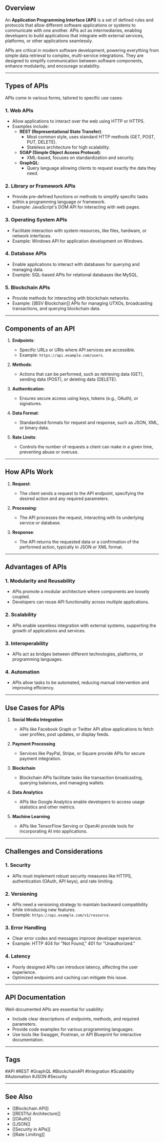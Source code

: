 ## Overview

An **Application Programming Interface (API)** is a set of defined rules and protocols that allow different software applications or systems to communicate with one another. APIs act as intermediaries, enabling developers to build applications that integrate with external services, platforms, or other applications seamlessly.

APIs are critical in modern software development, powering everything from simple data retrieval to complex, multi-service integrations. They are designed to simplify communication between software components, enhance modularity, and encourage scalability.

---

## Types of APIs

APIs come in various forms, tailored to specific use cases:

### 1. **Web APIs**
- Allow applications to interact over the web using HTTP or HTTPS.
- Examples include:
  - **REST (Representational State Transfer)**:
    - Most common style, uses standard HTTP methods (GET, POST, PUT, DELETE).
    - Stateless architecture for high scalability.
  - **SOAP (Simple Object Access Protocol)**:
    - XML-based, focuses on standardization and security.
  - **GraphQL**:
    - Query language allowing clients to request exactly the data they need.

### 2. **Library or Framework APIs**
- Provide pre-defined functions or methods to simplify specific tasks within a programming language or framework.
- Example: JavaScript's DOM API for interacting with web pages.

### 3. **Operating System APIs**
- Facilitate interaction with system resources, like files, hardware, or network interfaces.
- Example: Windows API for application development on Windows.

### 4. **Database APIs**
- Enable applications to interact with databases for querying and managing data.
- Example: SQL-based APIs for relational databases like MySQL.

### 5. **Blockchain APIs**
- Provide methods for interacting with blockchain networks.
- Example: [[BSV Blockchain]] APIs for managing UTXOs, broadcasting transactions, and querying blockchain data.

---

## Components of an API

1. **Endpoints**:
   - Specific URLs or URIs where API services are accessible.
   - Example: `https://api.example.com/users`.

2. **Methods**:
   - Actions that can be performed, such as retrieving data (GET), sending data (POST), or deleting data (DELETE).

3. **Authentication**:
   - Ensures secure access using keys, tokens (e.g., OAuth), or signatures.

4. **Data Format**:
   - Standardized formats for request and response, such as JSON, XML, or binary data.

5. **Rate Limits**:
   - Controls the number of requests a client can make in a given time, preventing abuse or overuse.

---

## How APIs Work

1. **Request**:
   - The client sends a request to the API endpoint, specifying the desired action and any required parameters.

2. **Processing**:
   - The API processes the request, interacting with its underlying service or database.

3. **Response**:
   - The API returns the requested data or a confirmation of the performed action, typically in JSON or XML format.

---

## Advantages of APIs

### 1. **Modularity and Reusability**
- APIs promote a modular architecture where components are loosely coupled.
- Developers can reuse API functionality across multiple applications.

### 2. **Scalability**
- APIs enable seamless integration with external systems, supporting the growth of applications and services.

### 3. **Interoperability**
- APIs act as bridges between different technologies, platforms, or programming languages.

### 4. **Automation**
- APIs allow tasks to be automated, reducing manual intervention and improving efficiency.

---

## Use Cases for APIs

1. **Social Media Integration**
   - APIs like Facebook Graph or Twitter API allow applications to fetch user profiles, post updates, or display feeds.

2. **Payment Processing**
   - Services like PayPal, Stripe, or Square provide APIs for secure payment integration.

3. **Blockchain**
   - Blockchain APIs facilitate tasks like transaction broadcasting, querying balances, and managing wallets.

4. **Data Analytics**
   - APIs like Google Analytics enable developers to access usage statistics and other metrics.

5. **Machine Learning**
   - APIs like TensorFlow Serving or OpenAI provide tools for incorporating AI into applications.

---

## Challenges and Considerations

### 1. **Security**
- APIs must implement robust security measures like HTTPS, authentication (OAuth, API keys), and rate limiting.

### 2. **Versioning**
- APIs need a versioning strategy to maintain backward compatibility while introducing new features.
- Example: `https://api.example.com/v1/resource`.

### 3. **Error Handling**
- Clear error codes and messages improve developer experience.
- Example: HTTP 404 for "Not Found," 401 for "Unauthorized."

### 4. **Latency**
- Poorly designed APIs can introduce latency, affecting the user experience.
- Optimized endpoints and caching can mitigate this issue.

---

## API Documentation

Well-documented APIs are essential for usability:
- Include clear descriptions of endpoints, methods, and required parameters.
- Provide code examples for various programming languages.
- Use tools like Swagger, Postman, or API Blueprint for interactive documentation.

---

## Tags

#API #REST #GraphQL #BlockchainAPI #Integration #Scalability #Automation #JSON #Security

---

## See Also

- [[Blockchain API]]
- [[RESTful Architecture]]
- [[OAuth]]
- [[JSON]]
- [[Security in APIs]]
- [[Rate Limiting]]
